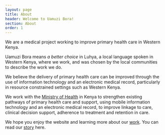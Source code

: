 ```yaml
---
layout: page
title: About
header: Welcome to Uamuzi Bora!
section: About
order: 1
---
```


<p class="lead">We are a medical project working to improve primary health care in Western Kenya.</p>

Uamuzi Bora means _a better choice_ in Luhya, a local language spoken in Western Kenya, where we work, and was chosen by the local communities to describe the work we do.

We believe the delivery of primary health care can be improved through the use of information technology and an electronic medical record, particularly in resource constrained settings such as Western Kenya.

We work with the [Ministry of Health](www.publichealth.go.ke) in Kenya to strengthen existing pathways of primary health care and support, using mobile information technology and an electronic medical record, to improve linkage to care, clinical decision support, adherence to treatment and retention in care.

We hope you enjoy the website and learning more about our [work](/projects). You can read our [story](/about/story) here.
